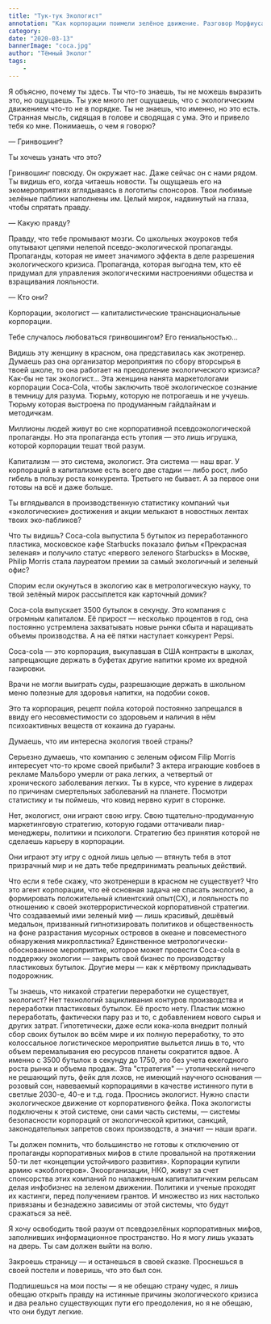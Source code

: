 ```yaml
---
title: "Тук-тук Экологист"
annotation: "Как корпорации поимели зелёное движение. Разговор Морфиуса с экологистом."
category: 
date: "2020-03-13"
bannerImage: "coca.jpg"
author: "Тёмный Эколог"
tags:
    - 
---
```



Я объясню, почему ты здесь. Ты что-то знаешь, ты не можешь выразить это, но ощущаешь. Ты уже много лет ощущаешь, что с экологическим движением что-то не в порядке. Ты не знаешь, что именно, но это есть. Странная мысль, сидящая в голове и сводящая с ума. Это и привело тебя ко мне. Понимаешь, о чем я говорю?

— Гринвошинг?

Ты хочешь узнать что это?

Гринвошинг повсюду. Он окружает нас. Даже сейчас он с нами рядом. Ты видишь его, когда читаешь новости. Ты ощущаешь его на экомероприятиях вглядываясь в логотипы спонсоров. Твои любимые зелëные паблики наполнены им. Целый мирок, надвинутый на глаза, чтобы спрятать правду.

— Какую правду?

Правду, что тебе промывают мозги. Со школьных экоуроков тебя опутывают цепями нелепой псевдо-экологической пропаганды. Пропаганды, которая не имеет значимого эффекта в деле разрешения экологического кризиса. Пропаганда, которая выгодна тем, кто её придумал для управления экологическими настроениями общества и взращивания лояльности.

— Кто они?

Корпорации, экологист — капиталистические транснациональные корпорации.

Тебе случалось любоваться гринвошингом? Его гениальностью...

Видишь эту женщину в красном, она представилась как экотренер. Думаешь раз она организатор мероприятия по сбору вторсырья в твоей школе, то она работает на преодоление экологического кризиса? Как-бы не так экологист... Эта женщина нанята маркетологами корпорации Coca-Cola, чтобы заключить твоё экологическое сознание в темницу для разума. Тюрьму, которую не потрогаешь и не учуешь. Тюрьму которая выстроена по продуманным гайдлайнам и методичкам.

Миллионы людей живут во сне корпоративной псевдоэкологической пропаганды. Но эта пропаганда есть утопия — это лишь игрушка, которой корпорации тешат твой разум.

Капитализм — это система, экологист.
Эта система — наш враг. У корпораций в капитализме есть всего две стадии — либо рост, либо гибель в пользу роста конкурента. Третьего не бывает. А за первое они готовы на всё и даже больше.

Ты вглядывался в производственную статистику компаний чьи «экологические» достижения и акции мелькают в новостных лентах твоих эко-пабликов?

Что ты видишь? Coca-cola выпустила 5 бутылок из переработанного пластика, московское кафе Starbucks показало фильм «Прекрасная зеленая» и получило статус «первого зеленого Starbucks» в Москве, Philip Morris стала лауреатом премии за самый экологичный и зеленый офис?

Спорим если окунуться в экологию как в метрологическую науку, то твой зелёный мирок рассыплется как карточный домик?

Coca-cola выпускает 3500 бутылок в секунду. Это компания с огромным капиталом. Её прирост — несколько процентов в год, она постоянно устремлена захватывать новые рынки сбыта и наращивать объемы производства. А на её пятки наступает конкурент Pepsi.

Coca-cola — это корпорация, выкупавшая в США контракты в школах, запрещающие держать в буфетах другие напитки кроме их вредной газировки.

Врачи не могли выиграть суды, разрешающие держать в школьном меню полезные для здоровья напитки, на подобии соков.

Это та корпорация, рецепт пойла которой постоянно запрещался в ввиду его несовместимости со здоровьем и наличия в нём психоактивных веществ от кокаина до гуараны.

Думаешь, что им интересна экология твоей страны?

Серьезно думаешь, что компанию с зеленым офисом Filip Morris интересует что-то кроме своей прибыли? 3 актера играющие ковбоев в рекламе Мальборо умерли от рака легких, а четвертый от хронического заболевания легких. Ты в курсе, что курение в лидерах по причинам смертельных заболеваний на планете. Посмотри статистику и ты поймешь, что ковид нервно курит в сторонке.

Нет, экологист, они играют свою игру. Свою тщательно-продуманную маркетинговую стратегию, которую годами оттачивали пиар-менеджеры, политики и психологи. Стратегию без принятия которой не сделаешь карьеру в корпорации.

Они играют эту игру с одной лишь целью — втянуть тебя в этот призрачный мир и не дать тебе предпринимать реальных действий.

Что если я тебе скажу, что экотренерши в красном не существует? Что это агент корпорации, что её основная задача не спасать экологию, а формировать положительный клиентский опыт(CX), и лояльность по отношению к своей экотеррористической корпоративной стратегии. Что создаваемый ими зеленый миф — лишь красивый, дешёвый медальон, призванный гипнотизировать политиков и общественность на фоне разрастания мусорных островов в океане и повсеместного обнаружения микропластика?
Единственное метрологически-обоснованное мероприятие, которое может провести Coca-cola в поддержку экологии — закрыть свой бизнес по производству пластиковых бутылок. Другие меры — как к мёртвому прикладывать подорожник.

Ты знаешь, что никакой стратегии переработки не существует, экологист? Нет технологий зацикливания контуров производства и переработки пластиковых бутылок. Её просто нету. Пластик можно переработать, фактически пару раз и то, с добавлением нового сырья и других затрат. Гипотетически, даже если кока-кола внедрит полный сбор своих бутылок во всём мире и их полную переработку, то это колоссальное логистическое мероприятие выльется лишь в то, что объем перемалывания ею ресурсов планеты сократится вдвое. А именно с 3500 бутылок в секунду до 1750, это без учета ежегодного роста рынка и объема продаж. Эта "стратегия" — утопический ничего не решающий путь, фейк для лохов, не имеющий научного основания — розовый сон, навеваемый корпорациями в качестве истинного пути в светлые 2030-е, 40-е и т.д. года.
Проснись экологист. Нужно спасти экологическое движение от корпоративного фейка. Пока экологисты подключены к этой системе, они сами часть системы, — системы безопасности корпораций от экологической критики, санкций, законодательных запретов своих производств, а значит — наши враги.

Ты должен помнить, что большинство не готовы к отключению от пропаганды корпоративных мифов в стиле провальной на протяжении 50-ти лет «концепции устойчивого развития». Корпорации купили армию «экоблогеров». Экоорганизации, НКО, живут за счет спонсорства этих компаний по налаженным капитали$тиче$ким рельсам делая инфобизнес на зеленом движении. Политики и ученые проходят их кастинги, перед получением грантов. И множество из них настолько привязаны и безнадежно зависимы от этой системы, что будут сражаться за неё.

Я хочу освободить твой разум от псевдозелёных корпоративных мифов, заполнивших информационное пространство. Но я могу лишь указать на дверь. Ты сам должен выйти на волю.

Закроешь страницу — и останешься в своей сказке. Проснешься в своей постели и поверишь, что это был сон.

Подпишешься на мои посты — я не обещаю страну чудес, я лишь обещаю открыть правду на истинные причины экологического кризиса и два реально существующих пути его преодоления, но я не обещаю, что они будут легкие.
